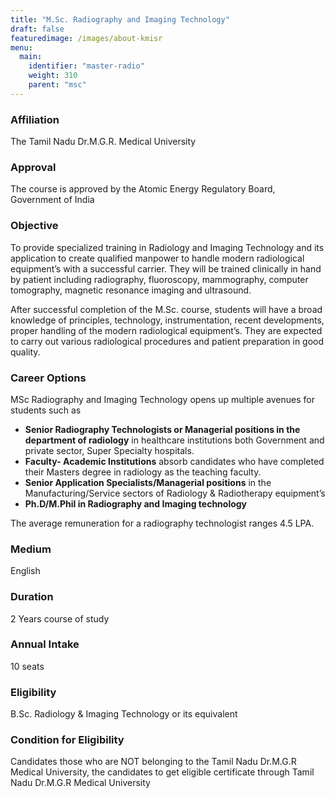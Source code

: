 ```yaml
---
title: "M.Sc. Radiography and Imaging Technology"
draft: false
featuredimage: /images/about-kmisr
menu:
  main:
    identifier: "master-radio"
    weight: 310
    parent: "msc"
---
```


### Affiliation

The Tamil Nadu Dr.M.G.R. Medical University

### Approval

The course is approved by the Atomic Energy Regulatory Board, Government of India

### Objective

To provide specialized training in Radiology and Imaging Technology and its application to create qualified manpower to handle modern radiological equipment’s with a successful carrier. They will be trained clinically in hand by patient including radiography, fluoroscopy, mammography, computer tomography, magnetic resonance imaging and ultrasound.

After successful completion of the M.Sc. course, students will have a broad knowledge of principles, technology, instrumentation, recent developments, proper handling of the modern radiological equipment’s. They are expected to carry out various radiological procedures and patient preparation in good quality.

### Career Options

MSc Radiography and Imaging Technology opens up multiple avenues for students such as

- **Senior Radiography Technologists or Managerial positions in the department of radiology** in healthcare institutions both Government and private sector, Super Specialty hospitals.
- **Faculty- Academic Institutions** absorb candidates who have completed their Masters degree in radiology as the teaching faculty.
- **Senior Application Specialists/Managerial positions** in the Manufacturing/Service sectors of Radiology & Radiotherapy equipment’s
- **Ph.D/M.Phil in Radiography and Imaging technology**

The average remuneration for a radiography technologist ranges 4.5 LPA.

### Medium

English

### Duration

2 Years course of study

### Annual Intake

10 seats

### Eligibility

B.Sc. Radiology & Imaging Technology or its equivalent

### Condition for Eligibility

Candidates those who are NOT belonging to the Tamil Nadu Dr.M.G.R Medical University, the candidates to get eligible certificate through Tamil Nadu Dr.M.G.R Medical University
